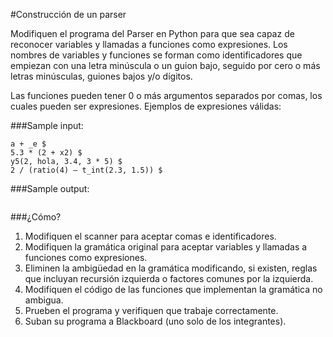 #Construcción de un parser

Modifiquen el programa del Parser en Python para que sea capaz de reconocer
variables y llamadas a funciones como expresiones.
Los nombres de variables y funciones se forman como identificadores que empiezan
con una letra minúscula o un guion bajo, seguido por cero o más letras
minúsculas, guiones bajos y/o dígitos.

Las funciones pueden tener 0 o más argumentos separados por comas, los cuales pueden ser expresiones.
Ejemplos de expresiones válidas:

###Sample input:
```
a + _e $
5.3 * (2 + x2) $
y5(2, hola, 3.4, 3 * 5) $
2 / (ratio(4) – t_int(2.3, 1.5)) $
```

###Sample output:

```

```



###¿Cómo?

1. Modifiquen el scanner para aceptar comas e identificadores.
2. Modifiquen la gramática original para aceptar variables y llamadas a funciones como expresiones.
3. Eliminen la ambigüedad en la gramática modificando, si existen, reglas que incluyan recursión izquierda o factores comunes por la izquierda.
4. Modifiquen el código de las funciones que implementan la gramática no ambigua.
5. Prueben el programa y verifiquen que trabaje correctamente.
6. Suban su programa a Blackboard (uno solo de los integrantes).
